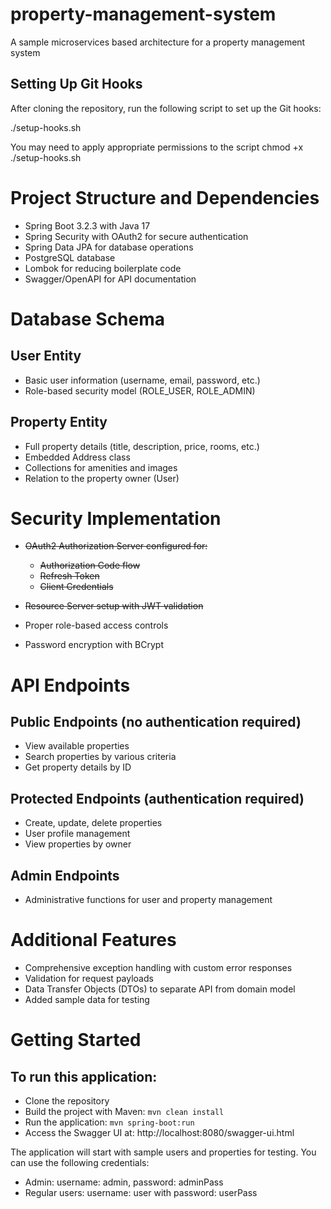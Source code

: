 # property-management-system
A sample microservices based architecture for a property management system

## Setting Up Git Hooks

After cloning the repository, run the following script to set up the Git hooks:

./setup-hooks.sh

You may need to apply appropriate permissions to the script chmod +x ./setup-hooks.sh



# Project Structure and Dependencies

- Spring Boot 3.2.3 with Java 17
- Spring Security with OAuth2 for secure authentication
- Spring Data JPA for database operations
- PostgreSQL database
- Lombok for reducing boilerplate code
- Swagger/OpenAPI for API documentation

# Database Schema

## User Entity

- Basic user information (username, email, password, etc.)
- Role-based security model (ROLE_USER, ROLE_ADMIN)


## Property Entity

- Full property details (title, description, price, rooms, etc.)
- Embedded Address class
- Collections for amenities and images
- Relation to the property owner (User)



# Security Implementation

- ~~OAuth2 Authorization Server configured for:~~

  - ~~Authorization Code flow~~
  - ~~Refresh Token~~
  - ~~Client Credentials~~


- ~~Resource Server setup with JWT validation~~
- Proper role-based access controls
- Password encryption with BCrypt

# API Endpoints

## Public Endpoints (no authentication required)

- View available properties
- Search properties by various criteria
- Get property details by ID


## Protected Endpoints (authentication required)

- Create, update, delete properties
- User profile management
- View properties by owner


## Admin Endpoints

- Administrative functions for user and property management



# Additional Features

- Comprehensive exception handling with custom error responses
- Validation for request payloads
- Data Transfer Objects (DTOs) to separate API from domain model
- Added sample data for testing

# Getting Started
## To run this application:

- Clone the repository
- Build the project with Maven: `mvn clean install`
- Run the application: `mvn spring-boot:run`
- Access the Swagger UI at: http://localhost:8080/swagger-ui.html

The application will start with sample users and properties for testing. You can use the following credentials:

- Admin: username: admin, password: adminPass
- Regular users: username: user with password: userPass
